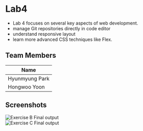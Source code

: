 # Lab4
- Lab 4 focuses on several key aspects of web development. 
- manage Git repositories directly in code editor 
- understand responsive layout 
- learn more advanced CSS techniques like Flex.
## Team Members
| Name |
|------|
|Hyunmyung Park|
|Hongwoo Yoon|

## Screenshots

![Exercise B Final output](./ExerciseB.gif) <br>
![Exercise C Final output](./ExerciseC.gif) <br>